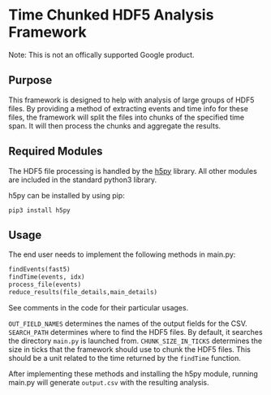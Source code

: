 # Time Chunked HDF5 Analysis Framework
Note: This is not an offically supported Google product.

## Purpose

This framework is designed to help with analysis of large groups of HDF5
files. By providing a method of extracting events and time info for these files,
the framework will split the files into chunks of the specified time span. It
will then process the chunks and aggregate the results. 

## Required Modules

The HDF5 file processing is handled by the [h5py](https://www.h5py.org/)
library. All other modules are included in the standard python3 library.

h5py can be installed by using pip:
```
pip3 install h5py
```

## Usage
The end user needs to implement the following methods in main.py:
```python
findEvents(fast5)
findTime(events, idx)
process_file(events)
reduce_results(file_details,main_details)
```
See comments in the code for their particular usages.

`OUT_FIELD_NAMES` determines the names of the output fields for the CSV.
`SEARCH_PATH` determines where to find the HDF5 files. By default, it searches
the directory `main.py` is launched from.
`CHUNK_SIZE_IN_TICKS` determines the size in ticks that the framework should
use to chunk the HDF5 files. This should be a unit related to the time returned
by the `findTime` function.

After implementing these methods and installing the h5py module, running main.py
will generate `output.csv` with the resulting analysis.
